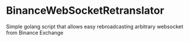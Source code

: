 # BinanceWebSocketRetranslator
Simple golang script that allows easy rebroadcasting arbitrary websocket from Binance Exchange
